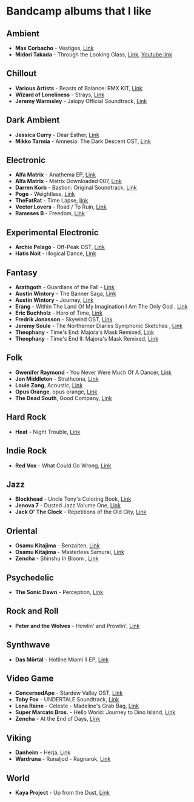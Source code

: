 Bandcamp albums that I like
===========================

Ambient	
-------

  * **Max Corbacho** - Vestiges, [Link](https://maxcorbacho.bandcamp.com/album/vestiges)
  * **Midori Takada** - Through the Looking Glass, [Link](https://wrwtfww.com/album/through-the-looking-glass), [Youtube link](https://www.youtube.com/watch?v=eGjHJOnmDZA)

Chillout
--------

  * **Various Artists** - Beasts of Balance: RMX KIT, [Link](http://music.disasterpeace.com/album/beasts-of-balance-rmx-kit)
  * **Wizard of Loneliness** - Strays, [Link](https://halcyontapes.bandcamp.com/album/strays)
  * **Jeremy Warmsley** - Jalopy Official Soundtrack, [Link](https://jeremywarmsley.bandcamp.com/album/jalopy-official-soundtrack)

Dark Ambient
------------

  * **Jessica Curry** - Dear Esther, [Link](https://jessicacurry.bandcamp.com/album/dear-esther)
  * **Mikko Tarmia** - Amnesia: The Dark Descent OST, [Link](https://mikkotarmia.bandcamp.com/album/amnesia-the-dark-descent-ost)

Electronic
----------

  * **Alfa Matrix** - Anathema EP, [Link](https://alfamatrix.bandcamp.com/album/anathema-ep)
  * **Alfa Matrix** - Matrix Downloaded 007, [Link](https://alfamatrix.bandcamp.com/album/matrix-downloaded-007)
  * **Darren Korb** - Bastion: Original Soundtrack, [Link](https://supergiantgames.bandcamp.com/album/bastion-original-soundtrack)
  * **Pogo** - Weightless, [Link](https://pogomix.bandcamp.com/album/weightless)
  * **TheFatRat** - Time Lapse, [link](https://thefatrat.bandcamp.com/track/time-lapse)
  * **Vector Lovers** - Road / To Ruin, [Link](https://vectorlovers.bandcamp.com/album/road-to-ruin)
  * **Rameses B** - Freedom, [Link](https://ramesesb.bandcamp.com/album/freedom)

Experimental Electronic
-----------------------

  * **Archie Pelago** - Off​-​Peak OST, [Link](https://archiepelago.bandcamp.com/album/off-peak-ost)
  * **Hatis Noit** - Illogical Dance, [Link](https://hatisnoit.bandcamp.com/album/illogical-dance)

Fantasy
-------

  * **Arathgoth** - Guardians of the Fall - [Link](https://arathgoth.bandcamp.com/album/guardians-of-the-fall)
  * **Austin Wintory** - The Banner Saga, [Link](https://austinwintory.bandcamp.com/album/the-banner-saga)
  * **Austin Wintory** - Journey, [Link](https://austinwintory.bandcamp.com/album/journey)
  * **Erang** - Within The Land Of My Imagination I Am The Only God . [Link](https://erang.bandcamp.com/album/within-the-land-of-my-imagination-i-am-the-only-god)
  * **Eric Buchholz** - Hero of Time, [Link](https://ericbuchholz.bandcamp.com/album/hero-of-time-music-from-the-legend-of-zelda-ocarina-of-time)
  * **Fredrik Jonasson** - Skywind OST, [Link](https://jonassonfredrik.bandcamp.com/album/skywind-ost-fredrik-jonasson)
  * **Jeremy Soule** - The Northerner Diaries Symphonic Sketches , [Link](https://jeremysoule.bandcamp.com/album/the-northerner-diaries-symphonic-sketches)
  * **Theophany** - Time's End: Majora's Mask Remixed, [Link](https://theophany-rmx.bandcamp.com/album/times-end-majoras-mask-remixed)
  * **Theophany** - Time's End II: Majora's Mask Remixed, [Link](https://theophany-rmx.bandcamp.com/album/times-end-ii-majoras-mask-remixed)

Folk
----

  * **Gwenifer Raymond** - You Never Were Much Of A Dancer, [Link](https://tompkinssquare.bandcamp.com/album/you-never-were-much-of-a-dancer)
  * **Jon Middleton** - Strathcona, [Link](https://jonmiddleton.bandcamp.com/album/strathcona)
  * **Louie Zong**, Acoustic, [Link](https://louiezong.bandcamp.com/album/acoustic)
  * **Opus Orange**, opus orange, [Link](https://opusorange.bandcamp.com/album/opus-orange)
  * **The Dead South**, Good Company, [Link](https://thedeadsouth.bandcamp.com/album/good-company)


Hard Rock
---------

 * **Heat** - Night Trouble, [Link](https://heatbandofficial.bandcamp.com/album/night-trouble)

Indie Rock
----------

* **Red Vox** - What Could Go Wrong, [Link](https://vine.bandcamp.com/album/what-could-go-wrong)

Jazz
----

  * **Blockhead** - Uncle Tony's Coloring Book, [Link](https://blockheadnyc.bandcamp.com/album/uncle-tonys-coloring-book-2)
  * **Jenova 7** - Dusted Jazz Volume One, [Link](http://jenova7.com/album/dusted-jazz-volume-one)
  * **Jack O' The Clock** - Repetitions of the Old City, [Link](https://jackotheclock.bandcamp.com/album/repetitions-of-the-old-city-ii)

Oriental
--------

  * **Osamu Kitajima** - Benzaiten, [Link](https://merlinsnoserecords.bandcamp.com/album/benzaiten)
  * **Osamu Kitajima** - Masterless Samurai, [Link](https://merlinsnoserecords.bandcamp.com/album/masterless-samurai)
  * **Zencha** - Shinshu In Bloom , [Link](https://zencha.bandcamp.com/album/shinshu-in-bloom)

Psychedelic
-----------

  * **The Sonic Dawn** - Perception, [Link](https://thesonicdawn.bandcamp.com/album/perception)

Rock and Roll
-------------

  * **Peter and the Wolves** - Howlin' and Prowlin', [Link](https://peterandthewolvesband.bandcamp.com/album/howlin-and-prowlin)

Synthwave
---------

  * **Das Mörtal** - Hotline Miami II EP, [Link](https://dasmortal.bandcamp.com/album/hotline-miami-ii-ep)

Video Game
----------

  * **ConcernedApe** - Stardew Valley OST, [Link](https://concernedape.bandcamp.com/album/stardew-valley-ost)
  * **Toby Fox** - UNDERTALE Soundtrack, [Link](https://tobyfox.bandcamp.com/album/undertale-soundtrack)
  * **Lena Raine** - Celeste - Madeline's Grab Bag, [Link](https://radicaldreamland.bandcamp.com/album/celeste-madelines-grab-bag)
  * **Super Marcato Bros.** - Hello World: Journey to Dino Island, [Link](https://supermarcatobros.bandcamp.com/album/hello-world-journey-to-dino-island)
  * **Zencha** - At the End of Days, [Link](https://zencha.bandcamp.com/album/at-the-end-of-days-2)

Viking
------
  * **Danheim** - Herja, [Link](https://danheim.bandcamp.com/album/herja)
  * **Wardruna** - Runaljod - Ragnarok, [Link](https://wardruna.bandcamp.com/album/runaljod-ragnarok)

World
-----

  * **Kaya Project** - Up from the Dust, [Link](https://sebtaylor.bandcamp.com/album/up-from-the-dust)
